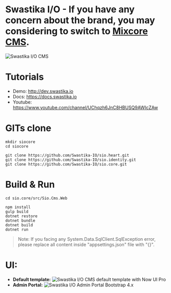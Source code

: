 # Swastika I/O - If you have any concern about the brand, you may considering to switch to [Mixcore CMS](https://www.mixcore.org).

![Swastika I/O CMS](https://github.com/mixcore/mix.core/blob/master/assets/mixcore.png?raw=true "What is Swastika I/O CMS?")

# Tutorials
- Demo: http://dev.swastika.io
- Docs: https://docs.swastika.io
- Youtube: https://www.youtube.com/channel/UChqzh6JnC8HBUSQ9AWIcZAw

# GITs clone

```
mkdir siocore
cd siocore

git clone https://github.com/Swastika-IO/sio.heart.git
git clone https://github.com/Swastika-IO/sio.identity.git
git clone https://github.com/Swastika-IO/sio.core.git
```

# Build & Run

```
cd sio.core/src/Sio.Cms.Web

npm install
gulp build
dotnet restore
dotnet bundle
dotnet build
dotnet run
```

> Note: If you facing any System.Data.SqlClient.SqlException error, please replace all content inside "appsettings.json" file with "{}".

# UI:  
  - **Default template:**
![Swastika I/O CMS default template with Now UI Pro](https://github.com/mixcore/mix.core/blob/master/assets/front-end.jpg?raw=true "Swastika I/O CMS default template with Now UI Pro")
  - **Admin Portal:**
![Swastika I/O Admin Portal Bootstrap 4.x](https://github.com/mixcore/mix.core/blob/master/assets/admin-portal.jpg?raw=true "Swastika I/O CMS Admin Portal Bootstrap 4")
